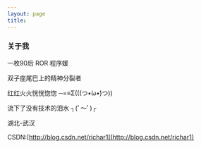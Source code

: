 ```yaml
---
layout: page
title:
---
```



### 关于我
一枚90后 ROR 程序媛  
  
  

双子座尾巴上的精神分裂者  
  
  

红红火火恍恍惚惚 ─=≡Σ(((つ•̀ω•́)つ))  
  
  

流下了没有技术的泪水 ┐(ﾟ～ﾟ)┌  
  
  

湖北-武汉  
  
  

CSDN:[http://blog.csdn.net/richar1](http://blog.csdn.net/richar1)

  
  
<!-- {% include comments.html %} -->

